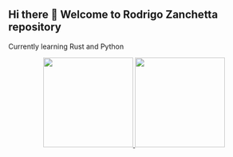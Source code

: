 ## Hi there 👋 Welcome to Rodrigo Zanchetta repository
Currently learning Rust and Python

<div align="center">
  <a href="https://github.com/rzanchetta01">
  <img height="180em" src="https://github-readme-stats.vercel.app/apiusername=rzanchetta01&show_icons=true&theme=synthwave&include_all_commits=true&count_private=true"/>
  <img height="180em" src="https://github-readme-stats.vercel.app/api/top-langs/?username=rzanchetta01&layout=compact&langs_count=7&theme=synthwave"/>
</div>
